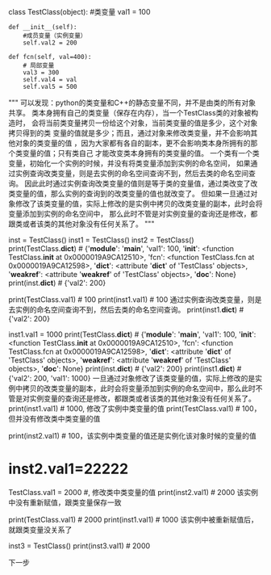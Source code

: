 
class TestClass(object):
    #类变量
    val1 = 100

    def __init__(self):
        #成员变量（实例变量）
        self.val2 = 200

    def fcn(self, val=400):
        # 局部变量 
        val3 = 300
        self.val4 = val
        self.val5 = 500

"""
可以发现：python的类变量和C++的静态变量不同，并不是由类的所有对象共享。
类本身拥有自己的类变量（保存在内存），当一个TestClass类的对象被构造时，
会将当前类变量拷贝一份给这个对象，当前类变量的值是多少，这个对象拷贝得到的类
变量的值就是多少；而且，通过对象来修改类变量，并不会影响其他对象的类变量的值
，因为大家都有各自的副本，更不会影响类本身所拥有的那个类变量的值；只有类自己
才能改变类本身拥有的类变量的值。
一个类有一个类变量，初始化一个实例的时候，并没有将类变量添加到实例的命名空间，
如果通过实例查询改类变量，则是去实例的命名空间查询不到，然后去类的命名空间查询。
因此此时通过实例查询改类变量的值则是等于类的变量值，通过类改变了改类变量的值，那么实例的查询到的改类变量的值也就改变了。
但如果一旦通过对象修改了该类变量的值，实际上修改的是实例中拷贝的改类变量的副本，此时会将变量添加到实例的命名空间中，
那么此时不管是对实例变量的查询还是修改，都跟类或者该类的其他对象没有任何关系了。
"""

inst = TestClass()
inst1 = TestClass()
inst2 = TestClass()
print(TestClass.__dict__)  # {'__module__': '__main__', 'val1': 100, '__init__': <function TestClass.__init__ at 0x0000019A9CA12510>, 'fcn': <function TestClass.fcn at 0x0000019A9CA12598>, '__dict__': <attribute '__dict__' of 'TestClass' objects>, '__weakref__': <attribute '__weakref__' of 'TestClass' objects>, '__doc__': None}
print(inst.__dict__)  # {'val2': 200}

print(TestClass.val1)  # 100
print(inst1.val1)  # 100 通过实例查询改类变量，则是去实例的命名空间查询不到，然后去类的命名空间查询。
print(inst1.__dict__)  # {'val2': 200}

inst1.val1 = 1000
print(TestClass.__dict__)  # {'__module__': '__main__', 'val1': 100, '__init__': <function TestClass.__init__ at 0x0000019A9CA12510>, 'fcn': <function TestClass.fcn at 0x0000019A9CA12598>, '__dict__': <attribute '__dict__' of 'TestClass' objects>, '__weakref__': <attribute '__weakref__' of 'TestClass' objects>, '__doc__': None}
print(inst.__dict__)  # {'val2': 200}
print(inst1.__dict__)  # {'val2': 200, 'val1': 1000} 一旦通过对象修改了该类变量的值，实际上修改的是实例中拷贝的改类变量的副本，此时会将变量添加到实例的命名空间中，那么此时不管是对实例变量的查询还是修改，都跟类或者该类的其他对象没有任何关系了。
print(inst1.val1)  # 1000, 修改了实例中类变量的值
print(TestClass.val1)  # 100，但并没有修改类中类变量的值

print(inst2.val1)  # 100，该实例中类变量的值还是实例化该对象时候的变量的值
# inst2.val1=22222
TestClass.val1 = 2000  #, 修改类中类变量的值
print(inst2.val1)  # 2000     该实例中没有重新赋值，跟类变量保存一致

print(TestClass.val1)  # 2000
print(inst1.val1)  # 1000              该实例中被重新赋值后，就跟类变量没关系了

inst3 = TestClass()
print(inst3.val1)  # 2000

下一步
